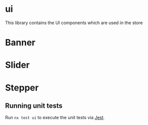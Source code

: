 # ui

This library contains the UI components which are used in the store

# Banner

# Slider

# Stepper

## Running unit tests

Run `nx test ui` to execute the unit tests via [Jest](https://jestjs.io).
